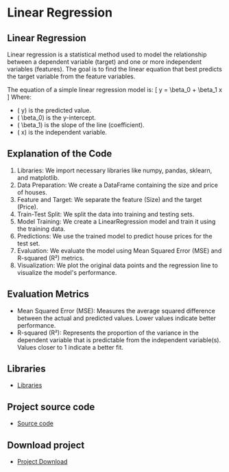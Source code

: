 # Linear Regression

## Linear Regression
Linear regression is a statistical method used to model the relationship between a dependent variable (target) and one or more independent variables (features). The goal is to find the linear equation that best predicts the target variable from the feature variables.

The equation of a simple linear regression model is:
\[ y = \beta_0 + \beta_1 x \]
Where:
- \( y) is the predicted value.
- \( \beta_0) is the y-intercept.
- \( \beta_1) is the slope of the line (coefficient).
- \( x) is the independent variable.


## Explanation of the Code
1. Libraries: We import necessary libraries like numpy, pandas, sklearn, and matplotlib.
2. Data Preparation: We create a DataFrame containing the size and price of houses.
3. Feature and Target: We separate the feature (Size) and the target (Price).
4. Train-Test Split: We split the data into training and testing sets.
5. Model Training: We create a LinearRegression model and train it using the training data.
6. Predictions: We use the trained model to predict house prices for the test set.
7. Evaluation: We evaluate the model using Mean Squared Error (MSE) and R-squared (R²) metrics.
8. Visualization: We plot the original data points and the regression line to visualize the model's performance.


## Evaluation Metrics
- Mean Squared Error (MSE): Measures the average squared difference between the actual and predicted values. Lower values indicate better performance.
- R-squared (R²): Represents the proportion of the variance in the dependent variable that is predictable from the independent variable(s). Values closer to 1 indicate a better fit.

## Libraries
 - <a href = "https://github.com/RICHARD-OBENG/Day-1-of-Data-Science/tree/main/Lib/site-packages">Libraries</a>

## Project source code
 - <a href = "https://github.com/RICHARD-OBENG/Day-1-of-Data-Science/blob/main/Day_1.ipynb">Source code</a>

## Download project
 - <a href = "https://github.com/RICHARD-OBENG/Day-1-of-Data-Science">Project Download</a>
